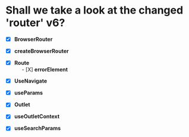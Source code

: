# Shall we take a look at the changed 'router' v6?

- [X]  **BrowserRouter**<br/>
- [X] **createBrowserRouter**<br/>
- [X] **Route**<br/>
&nbsp;&nbsp;&nbsp;&nbsp; - [X] **errorElement**<br/> 
- [X] **UseNavigate**<br/>
- [X] **useParams**<br/>
- [X] **Outlet**<br/>
- [X] **useOutletContext**<br/>
- [X] **useSearchParams**<br/>



